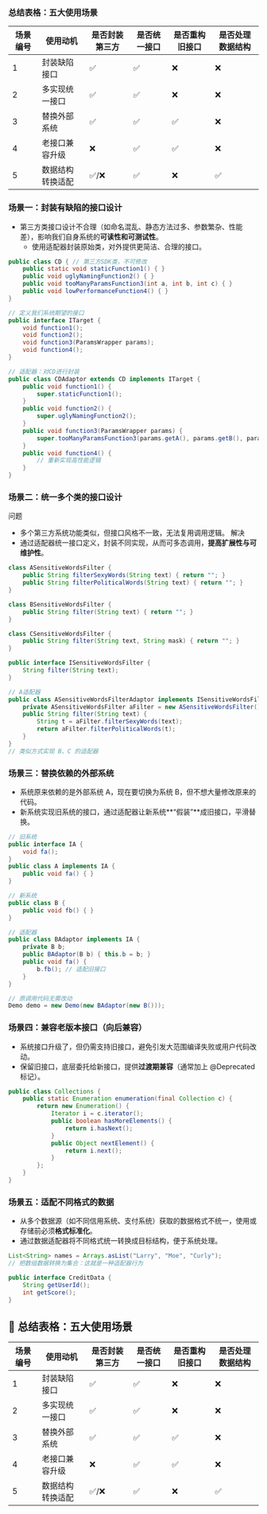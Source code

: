 ### 总结表格：五大使用场景

| 场景编号 | 使用动机     | 是否封装第三方 | 是否统一接口 | 是否重构旧接口 | 是否处理数据结构 |
| ---- | -------- | ------- | ------ | ------- | -------- |
| 1    | 封装缺陷接口   | ✅       | ✅      | ❌       | ❌        |
| 2    | 多实现统一接口  | ✅       | ✅      | ❌       | ❌        |
| 3    | 替换外部系统   | ✅       | ✅      | ✅       | ❌        |
| 4    | 老接口兼容升级  | ❌       | ✅      | ✅       | ❌        |
| 5    | 数据结构转换适配 | ✅/❌     | ✅      | ❌       | ✅        |
### 场景一：封装有缺陷的接口设计
- 第三方类接口设计不合理（如命名混乱、静态方法过多、参数繁杂、性能差），影响我们自身系统的**可读性和可测试性**。
	- 使用适配器封装原始类，对外提供更简洁、合理的接口。
```java
public class CD { // 第三方SDK类，不可修改
    public static void staticFunction1() { }
    public void uglyNamingFunction2() { }
    public void tooManyParamsFunction3(int a, int b, int c) { }
    public void lowPerformanceFunction4() { }
}

// 定义我们系统期望的接口
public interface ITarget {
    void function1();
    void function2();
    void function3(ParamsWrapper params);
    void function4();
}

// 适配器：对CD进行封装
public class CDAdaptor extends CD implements ITarget {
    public void function1() {
        super.staticFunction1();
    }
    public void function2() {
        super.uglyNamingFunction2();
    }
    public void function3(ParamsWrapper params) {
        super.tooManyParamsFunction3(params.getA(), params.getB(), params.getC());
    }
    public void function4() {
        // 重新实现高性能逻辑
    }
}

```
### 场景二：统一多个类的接口设计

 问题
- 多个第三方系统功能类似，但接口风格不一致，无法复用调用逻辑。
解决
- 通过适配器统一接口定义，封装不同实现，从而可多态调用，**提高扩展性与可维护性**。
```java
class ASensitiveWordsFilter {
    public String filterSexyWords(String text) { return ""; }
    public String filterPoliticalWords(String text) { return ""; }
}

class BSensitiveWordsFilter {
    public String filter(String text) { return ""; }
}

class CSensitiveWordsFilter {
    public String filter(String text, String mask) { return ""; }
}

```

```java
public interface ISensitiveWordsFilter {
    String filter(String text);
}

// A适配器
public class ASensitiveWordsFilterAdaptor implements ISensitiveWordsFilter {
    private ASensitiveWordsFilter aFilter = new ASensitiveWordsFilter();
    public String filter(String text) {
        String t = aFilter.filterSexyWords(text);
        return aFilter.filterPoliticalWords(t);
    }
}
// 类似方式实现 B、C 的适配器

```
### 场景三：替换依赖的外部系统
- 系统原来依赖的是外部系统 A，现在要切换为系统 B，但不想大量修改原来的代码。
- 新系统实现旧系统的接口，通过适配器让新系统**“假装”**成旧接口，平滑替换。
```java
// 旧系统
public interface IA {
    void fa();
}
public class A implements IA {
    public void fa() { }
}

// 新系统
public class B {
    public void fb() { }
}

// 适配器
public class BAdaptor implements IA {
    private B b;
    public BAdaptor(B b) { this.b = b; }
    public void fa() {
        b.fb(); // 适配旧接口
    }
}

// 原调用代码无需改动
Demo demo = new Demo(new BAdaptor(new B()));


```
### 场景四：兼容老版本接口（向后兼容）
- 系统接口升级了，但仍需支持旧接口，避免引发大范围编译失败或用户代码改动。
- 保留旧接口，底层委托给新接口，提供**过渡期兼容**（通常加上 @Deprecated 标记）。
```java
public class Collections {
    public static Enumeration enumeration(final Collection c) {
        return new Enumeration() {
            Iterator i = c.iterator();
            public boolean hasMoreElements() {
                return i.hasNext();
            }
            public Object nextElement() {
                return i.next();
            }
        };
    }
}


```
### 场景五：适配不同格式的数据
- 从多个数据源（如不同信用系统、支付系统）获取的数据格式不统一，使用或存储前必须**格式标准化**。
- 通过数据适配器将不同格式统一转换成目标结构，便于系统处理。
```java
List<String> names = Arrays.asList("Larry", "Moe", "Curly");
// 把数组数据转换为集合：这就是一种适配器行为
```

```java
public interface CreditData {
    String getUserId();
    int getScore();
}
```

## 🧾 总结表格：五大使用场景

|场景编号|使用动机|是否封装第三方|是否统一接口|是否重构旧接口|是否处理数据结构|
|---|---|---|---|---|---|
|1|封装缺陷接口|✅|✅|❌|❌|
|2|多实现统一接口|✅|✅|❌|❌|
|3|替换外部系统|✅|✅|✅|❌|
|4|老接口兼容升级|❌|✅|✅|❌|
|5|数据结构转换适配|✅/❌|✅|❌|✅|


